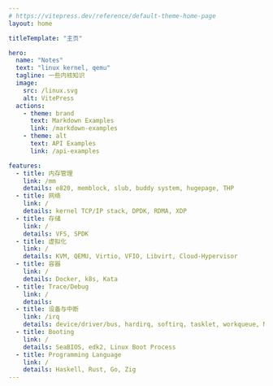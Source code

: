 ```yaml
---
# https://vitepress.dev/reference/default-theme-home-page
layout: home

titleTemplate: "主页"

hero:
  name: "Notes"
  text: "linux kernel, qemu"
  tagline: 一些内核知识
  image:
    src: /linux.svg
    alt: VitePress
  actions:
    - theme: brand
      text: Markdown Examples
      link: /markdown-examples
    - theme: alt
      text: API Examples
      link: /api-examples

features:
  - title: 内存管理
    link: /mm
    details: e820, memblock, slub, buddy system, hugepage, THP
  - title: 网络
    link: /
    details: kernel TCP/IP stack, DPDK, RDMA, XDP
  - title: 存储
    link: /
    details: VFS, SPDK
  - title: 虚拟化
    link: /
    details: KVM, QEMU, Virtio, VFIO, Libvirt, Cloud-Hypervisor
  - title: 容器
    link: /
    details: Docker, k8s, Kata
  - title: Trace/Debug
    link: /
    details:
  - title: 设备与中断
    link: /irq
    details: device/driver/bus, hardirq, softirq, tasklet, workqueue, MSI-X, APIC, GICv4
  - title: Booting
    link: /
    details: SeaBIOS, edk2, Linux Boot Process
  - title: Programming Language
    link: /
    details: Haskell, Rust, Go, Zig
---
```

